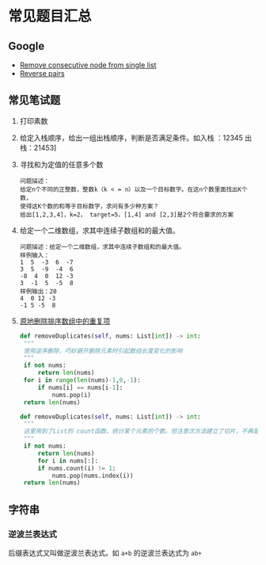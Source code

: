 # 常见题目汇总

## Google
 - [Remove consecutive node from single list](code_java/src/solution/RemoveDuplicateList.java)
 - [Reverse pairs](code_java/src/solution/CountReversePairs.java)


## 常见笔试题
1. 打印素数
2. 给定入栈顺序，给出一组出栈顺序，判断是否满足条件。如入栈 ：12345 出栈：21453]
1. 寻找和为定值的任意多个数
    ```
    问题描述：
    给定n个不同的正整数，整数k（k < = n）以及一个目标数字。在这n个数里面找出K个数，
    使得这K个数的和等于目标数字，求问有多少种方案？
    给出[1,2,3,4]，k=2， target=5，[1,4] and [2,3]是2个符合要求的方案
    ```
4. 给定一个二维数组，求其中连续子数组和的最大值。
    ```
    问题描述：给定一个二维数组，求其中连续子数组和的最大值。
    样例输入： 
    1  5  -3  6  -7
    3  5  -9  -4  6
    -8  4  0  12 -3
    3  -1  5  -5  8
    样例输出：20  
    4  0 12 -3
    -1 5 -5  8
    ```
5. [原地删除排序数组中的重复项](https://leetcode-cn.com/leetbook/read/top-interview-questions-easy/x2gy9m/)
   ```python
   def removeDuplicates(self, nums: List[int]) -> int:
    """
    使用逆序删除，巧妙避开删除元素时引起数组长度变化的影响
    """
    if not nums:
        return len(nums)
    for i in range(len(nums)-1,0,-1):
        if nums[i] == nums[i-1]:
            nums.pop(i)
    return len(nums)
   ```
   
   ```python
   def removeDuplicates(self, nums: List[int]) -> int:
    """
    这里用到了List的 count函数，统计某个元素的个数。但注意次方法建立了切片，不再是原地
    """
    if not nums:
        return len(nums)
        for i in nums[:]:
        if nums.count(i) != 1:
            nums.pop(nums.index(i))
    return len(nums)
   ```

## 字符串

### 逆波兰表达式

后缀表达式又叫做逆波兰表达式。如 `a+b` 的逆波兰表达式为 `ab+`
